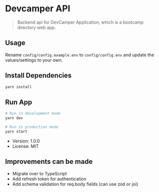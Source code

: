 # Devcamper API

> Backend api for DevCamper Application, which is a bootcamp directory web app.

## Usage

Rename `config/config.example.env` to `config/config.env` and update the values/settings to your own.

## Install Dependencies

```bash
yarn install
```

## Run App

```bash
# Run in development mode
yarn dev

# Run in production mode
yarn start
```

- Version: 1.0.0
- License: MIT

## Improvements can be made

- Migrate over to TypeScript
- Add refresh token for authentication
- Add schema validation for req.body fields (can use zod or joi)
